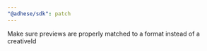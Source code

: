 ```yaml
---
"@adhese/sdk": patch
---
```


Make sure previews are properly matched to a format instead of a creativeId
